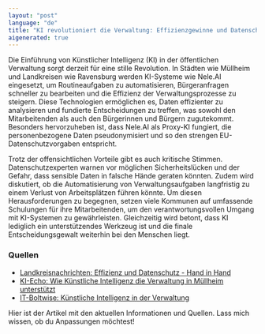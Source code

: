 ```yaml
---
layout: "post"
language: "de"
title: "KI revolutioniert die Verwaltung: Effizienzgewinne und Datenschutzbedenken"
aigenerated: true
---
```


Die Einführung von Künstlicher Intelligenz (KI) in der öffentlichen Verwaltung sorgt derzeit für eine stille Revolution. In Städten wie Müllheim und Landkreisen wie Ravensburg werden KI-Systeme wie Nele.AI eingesetzt, um Routineaufgaben zu automatisieren, Bürgeranfragen schneller zu bearbeiten und die Effizienz der Verwaltungsprozesse zu steigern. Diese Technologien ermöglichen es, Daten effizienter zu analysieren und fundierte Entscheidungen zu treffen, was sowohl den Mitarbeitenden als auch den Bürgerinnen und Bürgern zugutekommt. Besonders hervorzuheben ist, dass Nele.AI als Proxy-KI fungiert, die personenbezogene Daten pseudonymisiert und so den strengen EU-Datenschutzvorgaben entspricht.

<!--more-->

Trotz der offensichtlichen Vorteile gibt es auch kritische Stimmen. Datenschutzexperten warnen vor möglichen Sicherheitslücken und der Gefahr, dass sensible Daten in falsche Hände geraten könnten. Zudem wird diskutiert, ob die Automatisierung von Verwaltungsaufgaben langfristig zu einem Verlust von Arbeitsplätzen führen könnte. Um diesen Herausforderungen zu begegnen, setzen viele Kommunen auf umfassende Schulungen für ihre Mitarbeitenden, um den verantwortungsvollen Umgang mit KI-Systemen zu gewährleisten. Gleichzeitig wird betont, dass KI lediglich ein unterstützendes Werkzeug ist und die finale Entscheidungsgewalt weiterhin bei den Menschen liegt.

### Quellen
- [Landkreisnachrichten: Effizienz und Datenschutz - Hand in Hand](https://landkreisnachrichten.de/themen/verwaltungsinnovation/effizienz-und-datenschutz-hand-in-hand)
- [KI-Echo: Wie Künstliche Intelligenz die Verwaltung in Müllheim unterstützt](https://ki-echo.de/ki-in-verwaltung-forschung-medien-und-alltag-chancen-risiken-und-aktuelle-debatten/)
- [IT-Boltwise: Künstliche Intelligenz in der Verwaltung](https://www.it-boltwise.de/kuenstliche-intelligenz-in-der-verwaltung-chancen-und-herausforderungen.html)

Hier ist der Artikel mit den aktuellen Informationen und Quellen. Lass mich wissen, ob du Anpassungen möchtest!
